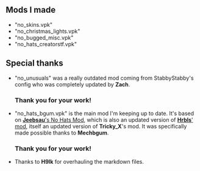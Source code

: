 ## Mods I made
 * "no_skins.vpk"
 * "no_christmas_lights.vpk" 
 * "no_bugged_misc.vpk" 
 * "no_hats_creatorstf.vpk" 

## Special thanks

* "no_unusuals" was a really outdated mod coming from StabbyStabby's config who was completely updated by **Zach**. 
  ### Thank you for your work!
  
* "no_hats_bgum.vpk" is the main mod I'm keeping up to date. It's based on [**Jeebsau**'s No Hats Mod](https://www.teamfortress.tv/35222/no-hats-mod), which is also an updated version of [**Hrbls**' mod](https://www.teamfortress.tv/16179/no-hats-mod), itself an updated version of **Tricky_X**'s mod. It was specifically made possible thanks to **Mechbgum**. 
  ### Thank you for your work!
  
* Thanks to **H9lk** for overhauling the markdown files.
